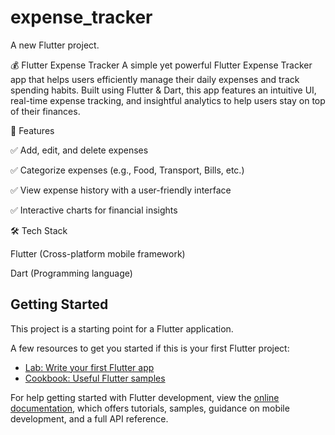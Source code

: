 # expense_tracker

A new Flutter project.

💰 Flutter Expense Tracker
A simple yet powerful Flutter Expense Tracker app that helps users efficiently manage their daily expenses and track spending habits. Built using Flutter & Dart, this app features an intuitive UI, real-time expense tracking, and insightful analytics to help users stay on top of their finances.

🚀 Features

✅ Add, edit, and delete expenses

✅ Categorize expenses (e.g., Food, Transport, Bills, etc.)

✅ View expense history with a user-friendly interface

✅ Interactive charts for financial insights

🛠️ Tech Stack

Flutter (Cross-platform mobile framework)

Dart (Programming language)

## Getting Started

This project is a starting point for a Flutter application.

A few resources to get you started if this is your first Flutter project:

- [Lab: Write your first Flutter app](https://docs.flutter.dev/get-started/codelab)
- [Cookbook: Useful Flutter samples](https://docs.flutter.dev/cookbook)

For help getting started with Flutter development, view the
[online documentation](https://docs.flutter.dev/), which offers tutorials,
samples, guidance on mobile development, and a full API reference.

